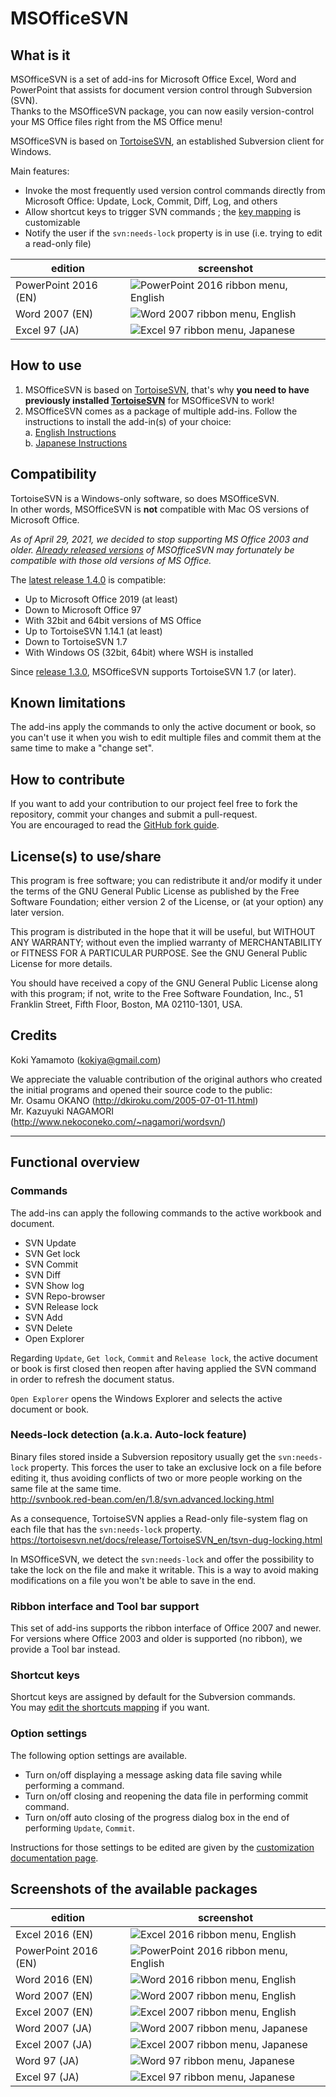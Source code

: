 # MSOfficeSVN


## What is it

MSOfficeSVN is a set of add-ins for Microsoft Office Excel, Word and PowerPoint that assists for document version control through Subversion (SVN).\
Thanks to the MSOfficeSVN package, you can now easily version-control your MS Office files right from the MS Office menu!

MSOfficeSVN is based on [TortoiseSVN](https://tortoisesvn.net/), an established Subversion client for Windows.

Main features:
* Invoke the most frequently used version control commands directly from Microsoft Office: Update, Lock, Commit, Diff, Log, and others
* Allow shortcut keys to trigger SVN commands ; the [key mapping](#shortcut-keys) is customizable
* Notify the user if the `svn:needs-lock` property is in use (i.e. trying to edit a read-only file)

edition | screenshot
--- | ---
PowerPoint 2016 (EN) | ![PowerPoint 2016 ribbon menu, English](https://github.com/msofficesvn/msofficesvn/raw/master/doc/en/msofficesvn_powerpoint2016.png)
Word 2007 (EN) | ![Word 2007 ribbon menu, English](https://github.com/msofficesvn/msofficesvn/raw/master/doc/en/wd2007menu.jpg)
Excel 97 (JA) | ![Excel 97 ribbon menu, Japanese](https://github.com/msofficesvn/msofficesvn/raw/master/doc/ja/xl97menu.jpg)


## How to use

1. MSOfficeSVN is based on [TortoiseSVN](https://tortoisesvn.net/), that's why **you need to have previously installed [TortoiseSVN](https://tortoisesvn.net/)** for MSOfficeSVN to work!
2. MSOfficeSVN comes as a package of multiple add-ins. Follow the instructions to install the add-in(s) of your choice:  
  a. [English Instructions](https://github.com/msofficesvn/msofficesvn/blob/master/Install.md)  
  b. [Japanese Instructions](https://github.com/msofficesvn/msofficesvn/blob/master/Install_ja.md)


## Compatibility

TortoiseSVN is a Windows-only software, so does MSOfficeSVN.\
In other words, MSOfficeSVN is **not** compatible with Mac OS versions of Microsoft Office.

_As of April 29, 2021, we decided to stop supporting MS Office 2003 and older. [Already released versions](https://github.com/msofficesvn/msofficesvn/releases/) of MSOfficeSVN may fortunately be compatible with those old versions of MS Office._

The [latest release 1.4.0](https://github.com/msofficesvn/msofficesvn/releases/tag/rel-1.4.0) is compatible:
* Up to Microsoft Office 2019 (at least)
* Down to Microsoft Office 97
* With 32bit and 64bit versions of MS Office
* Up to TortoiseSVN 1.14.1 (at least)
* Down to TortoiseSVN 1.7
* With Windows OS (32bit, 64bit) where WSH is installed

Since [release 1.3.0](https://github.com/msofficesvn/msofficesvn/releases/tag/rel-1.3.0), MSOfficeSVN supports TortoiseSVN 1.7 (or later).


## Known limitations

The add-ins apply the commands to only the active document or book, so you can't use it when you wish to edit multiple files and commit them at the same time to make a "change set".


## How to contribute

If you want to add your contribution to our project feel free to fork the repository, commit your changes and submit a pull-request.\
You are encouraged to read the [GitHub fork guide](https://guides.github.com/activities/forking/).


## License(s) to use/share

This program is free software; you can redistribute it and/or modify it under the terms of the GNU General Public License as published by the Free Software Foundation; either version 2 of the License, or (at your option) any later version.

This program is distributed in the hope that it will be useful, but WITHOUT ANY WARRANTY; without even the implied warranty of MERCHANTABILITY or FITNESS FOR A PARTICULAR PURPOSE. See the GNU General Public License for more details.

You should have received a copy of the GNU General Public License along with this program; if not, write to the Free Software Foundation, Inc., 51 Franklin Street, Fifth Floor, Boston, MA 02110-1301, USA.


## Credits

Koki Yamamoto (kokiya@gmail.com)

We appreciate the valuable contribution of the original authors who created the initial programs and opened their source code to the public:\
Mr. Osamu OKANO (http://dkiroku.com/2005-07-01-11.html) \
Mr. Kazuyuki NAGAMORI (http://www.nekoconeko.com/~nagamori/wordsvn/)


--------------------------------------------------------------------------------


## Functional overview

### Commands

The add-ins can apply the following commands to the active workbook and document.

* SVN Update
* SVN Get lock
* SVN Commit
* SVN Diff
* SVN Show log
* SVN Repo-browser
* SVN Release lock
* SVN Add
* SVN Delete
* Open Explorer

Regarding `Update`, `Get lock`, `Commit` and `Release lock`, the active document or book is first closed then reopen after having applied the SVN command in order to refresh the document status.

`Open Explorer` opens the Windows Explorer and selects the active document or book.


### Needs-lock detection (a.k.a. Auto-lock feature)

Binary files stored inside a Subversion repository usually get the `svn:needs-lock` property. This forces the user to take an exclusive lock on a file before editing it, thus avoiding conflicts of two or more people working on the same file at the same time.\
http://svnbook.red-bean.com/en/1.8/svn.advanced.locking.html

As a consequence, TortoiseSVN applies a Read-only file-system flag on each file that has the `svn:needs-lock` property.\
https://tortoisesvn.net/docs/release/TortoiseSVN_en/tsvn-dug-locking.html

In MSOfficeSVN, we detect the `svn:needs-lock` and offer the possibility to take the lock on the file and make it writable. This is a way to avoid making modifications on a file you won't be able to save in the end.


### Ribbon interface and Tool bar support

This set of add-ins supports the ribbon interface of Office 2007 and newer.\
For versions where Office 2003 and older is supported (no ribbon), we provide a Tool bar instead.


### Shortcut keys

Shortcut keys are assigned by default for the Subversion commands.\
You may [edit the shortcuts mapping](https://github.com/msofficesvn/msofficesvn/blob/master/Settings.md) if you want.


### Option settings

The following option settings are available.

* Turn on/off displaying a message asking data file saving while performing a command.
* Turn on/off closing and reopening the data file in performing commit command.
* Turn on/off auto closing of the progress dialog box in the end of performing `Update`, `Commit`.

Instructions for those settings to be edited are given by the [customization documentation page](https://github.com/msofficesvn/msofficesvn/blob/master/Settings.md).


## Screenshots of the available packages

edition | screenshot
--- | ---
Excel 2016 (EN) | ![Excel 2016 ribbon menu, English](https://github.com/msofficesvn/msofficesvn/raw/master/doc/en/msofficesvn_excel2016.png)
PowerPoint 2016 (EN) | ![PowerPoint 2016 ribbon menu, English](https://github.com/msofficesvn/msofficesvn/raw/master/doc/en/msofficesvn_powerpoint2016.png)
Word 2016 (EN) | ![Word 2016 ribbon menu, English](https://github.com/msofficesvn/msofficesvn/raw/master/doc/en/msofficesvn_word2016.png)
Word 2007 (EN) | ![Word 2007 ribbon menu, English](https://github.com/msofficesvn/msofficesvn/raw/master/doc/en/wd2007menu.jpg)
Excel 2007 (EN) | ![Excel 2007 ribbon menu, English](https://github.com/msofficesvn/msofficesvn/raw/master/doc/en/xl2007menu.jpg)
Word 2007 (JA) | ![Word 2007 ribbon menu, Japanese](https://github.com/msofficesvn/msofficesvn/raw/master/doc/ja/wd2007menu.jpg)
Excel 2007 (JA) | ![Excel 2007 ribbon menu, Japanese](https://github.com/msofficesvn/msofficesvn/raw/master/doc/ja/xl2007menu.jpg)
Word 97 (JA) | ![Word 97 ribbon menu, Japanese](https://github.com/msofficesvn/msofficesvn/raw/master/doc/ja/wd97menu.jpg)
Excel 97 (JA) | ![Excel 97 ribbon menu, Japanese](https://github.com/msofficesvn/msofficesvn/raw/master/doc/ja/xl97menu.jpg)
